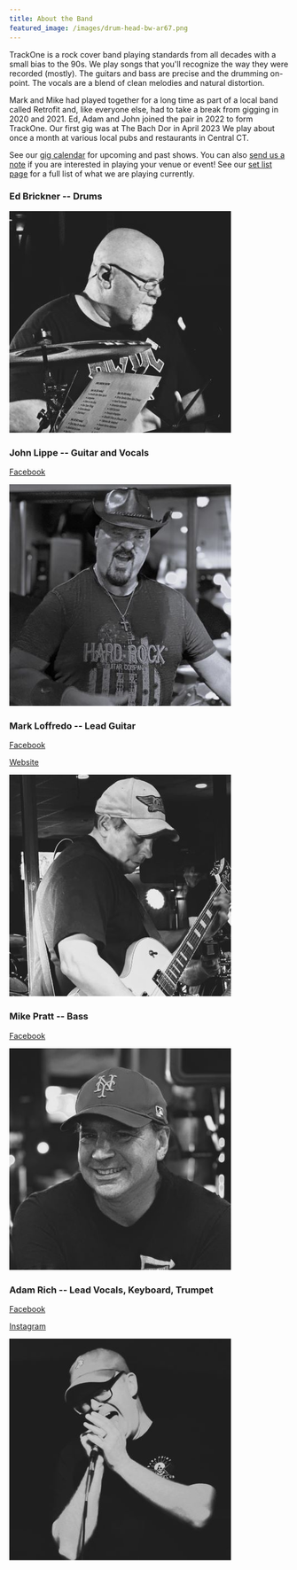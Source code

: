 ```yaml
---
title: About the Band
featured_image: /images/drum-head-bw-ar67.png
---
```


TrackOne is a rock cover band playing standards from all decades with a small bias to the 90s.
We play songs that you'll recognize the way they were recorded (mostly).
The guitars and bass are precise and the drumming on-point.
The vocals are a blend of clean melodies and natural distortion.

Mark and Mike had played together for a long time as part of a local band called Retrofit and, like everyone else, had to take a break from gigging in 2020 and 2021.
Ed, Adam and John joined the pair in 2022 to form TrackOne.
Our first gig was at The Bach Dor in April 2023
We play about once a month at various local pubs and restaurants in Central CT.

See our [gig calendar](/gigs) for upcoming and past shows.
You can also [send us a note](/contact) if you are interested in playing your venue or event!
See our [set list page](/songs) for a full list of what we are playing currently.



### Ed Brickner -- Drums

![](/images/about/ed-jerrys-400.jpg)



### John Lippe -- Guitar and Vocals

[Facebook](https://www.facebook.com/profile.php?id=100088091095602)

![](/images/about/john-jerrys-400.jpg)



### Mark Loffredo -- Lead Guitar

[Facebook](https://www.facebook.com/mark.loffredo.94)

[Website](https://marksguitarlessons.com/)

![](/images/about/mark-jerrys-400.jpg)



### Mike Pratt -- Bass

[Facebook](https://www.facebook.com/michael.pratt.739)

![](/images/about/mike-jerrys-400.jpg)



### Adam Rich -- Lead Vocals, Keyboard, Trumpet

[Facebook](https://www.facebook.com/adamleerich2)

[Instagram](https://www.instagram.com/adamleerich)

![](/images/about/adam-screaming-400.jpg)




